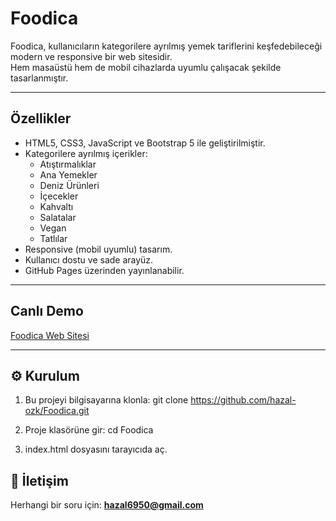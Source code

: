 # Foodica
Foodica, kullanıcıların kategorilere ayrılmış yemek tariflerini keşfedebileceği modern ve responsive bir web sitesidir.  
Hem masaüstü hem de mobil cihazlarda uyumlu çalışacak şekilde tasarlanmıştır.

---

## Özellikler
- HTML5, CSS3, JavaScript ve Bootstrap 5  ile geliştirilmiştir.
- Kategorilere ayrılmış içerikler:
  - Atıştırmalıklar
  - Ana Yemekler
  - Deniz Ürünleri
  - İçecekler
  - Kahvaltı
  - Salatalar
  - Vegan
  - Tatlılar 
- Responsive (mobil uyumlu) tasarım.
- Kullanıcı dostu ve sade arayüz.
- GitHub Pages üzerinden yayınlanabilir.

---

## Canlı Demo
[Foodica Web Sitesi](https://hazal-ozk.github.io/foodica/)

---

## ⚙️ Kurulum
1. Bu projeyi bilgisayarına klonla:
   git clone https://github.com/hazal-ozk/Foodica.git

2. Proje klasörüne gir:
   cd Foodica

3. index.html dosyasını tarayıcıda aç.


## 📩 İletişim
Herhangi bir soru için: **hazal6950@gmail.com**

